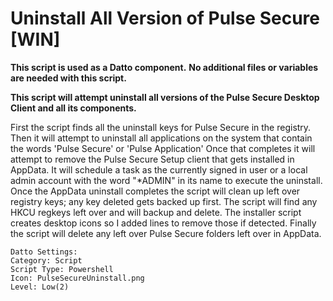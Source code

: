 # Uninstall All Version of Pulse Secure [WIN]

**This script is used as a Datto component.**
**No additional files or variables are needed with this script.**

**This script will attempt uninstall all versions of the Pulse Secure Desktop Client and all its components.**

First the script finds all the uninstall keys for Pulse Secure in the registry.
Then it will attempt to uninstall all applications on the system that contain the words 'Pulse Secure' or 'Pulse Application'
Once that completes it will attempt to remove the Pulse Secure Setup client that gets installed in AppData.
It will schedule a task as the currently signed in user or a local admin account with the word "*ADMIN" in its name to execute the uninstall.
Once the AppData uninstall completes the script will clean up left over registry keys; any key deleted gets backed up first.
The script will find any HKCU regkeys left over and will backup and delete.
The installer script creates desktop icons so I added lines to remove those if detected.
Finally the script will delete any left over Pulse Secure folders left over in AppData.

```
Datto Settings:
Category: Script
Script Type: Powershell
Icon: PulseSecureUninstall.png
Level: Low(2)
```
